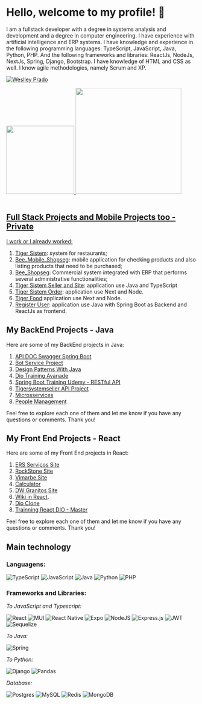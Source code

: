 # Hello, welcome to my profile! 👋

I am a fullstack developer with a degree in systems analysis and development and a degree in computer engineering. I have experience with artificial intelligence and ERP systems. I have knowledge and experience in the following programming languages: TypeScript, JavaScript, Java, Python, PHP. And the following frameworks and libraries: ReactJs, NodeJs, NextJs, Spring, Django, Bootstrap. I have knowledge of HTML and CSS as well. I know agile methodologies, namely Scrum and XP.

[![Weslley Prado](https://img.shields.io/badge/LinkedIn-0077B5?style=for-the-badge&logo=linkedin&logoColor=white) ](https://www.linkedin.com/in/weslleyprado/)

<div>
  <a href="https://github.com/Weslley-Prado">
  <img height="180em"src="https://github-readme-stats.vercel.app/api?username=Weslley-Prado&show_icons=true&theme=radical&include_all_commits=true&count_private=tokyonight"/>
  <img height="280em" src="https://github-readme-stats.vercel.app/api/top-langs/?username=Weslley-Prado&layout=compact&langs_count=12&theme=tokyonight"/>
</div>
   
<br/>


## Full Stack Projects and Mobile Projects too - Private

I work or I already worked:

1. [Tiger Sistem](https://github.com/Tiger-Sistem/tigersistemorder): system for restaurants; 
2. [Bee_Mobile_Shopseg](https://github.com/ShopsegSistemas/bee_mobile): mobile application for checking products and also listing products that need to be purchased;
3. [Bee_Shopseg](https://github.com/ShopsegSistemas/bee): Commercial system integrated with ERP that performs several administrative functionalities;
4. [Tiger Sistem Seller and Site](https://github.com/Weslley-Prado/TigerSystemSite): application use Java and TypeScript
5. [Tiger Sistem Order](https://github.com/Tiger-Sistem/tigersistemorder): application use Next and Node.
6. [Tiger Food](https://github.com/Tiger-Sistem/TigerFood):application use Next and Node.
7. [Register User](https://github.com/Weslley-Prado/RegisterUser): application use Java with Spring Boot as Backend and ReactJs as frontend.

## My BackEnd Projects - Java

Here are some of my BackEnd projects in Java:

1. [API DOC Swagger Spring Boot](https://github.com/Weslley-Prado/create_api_rest_doc_swagger) 
2. [Bot Service Project](https://github.com/Weslley-Prado/bot_service_project) 
3. [Design Patterns With Java](https://github.com/Weslley-Prado/Design_Patterns_with-_Java) 
4. [Dio Training Avanade](https://github.com/Weslley-Prado/avanade-dio-main) 
5. [Spring Boot Training Udemy - RESTful API](https://github.com/Weslley-Prado/spring-boot-training)
6. [Tigersystemseller API Project](https://github.com/Weslley-Prado/tigersystemseller-api_project)
7. [Microsservices](https://github.com/Weslley-Prado/microsservices) 
8. [People Management](https://github.com/Weslley-Prado/PeopleManagementSystem)


Feel free to explore each one of them and let me know if you have any questions or comments. Thank you!

## My Front End Projects - React

Here are some of my Front End projects in React:

1. [ERS Serviços Site](https://github.com/Weslley-Prado/ers-servico-site) 
2. [RockStone Site](https://github.com/Weslley-Prado/rock-stone) 
3. [Vimarbe Site](https://github.com/Weslley-Prado/virmabe.git)
4. [Calculator](https://github.com/Weslley-Prado/calculator-react)
5. [DW Granitos Site](https://github.com/Tiger-Sistem/dwagranitos)
6. [Wiki in React](https://github.com/Weslley-Prado/Wiki).
7. [Dio Clone](https://github.com/Weslley-Prado/dio-clone)
8. [Trainning React DIO - Master](https://github.com/Weslley-Prado/trilha-react-desafio-4-master)




Feel free to explore each one of them and let me know if you have any questions or comments. Thank you!


## Main technology
### Languagens:  
![TypeScript](https://img.shields.io/badge/typescript-%23007ACC.svg?style=for-the-badge&logo=typescript&logoColor=white)
![JavaScript](https://img.shields.io/badge/javascript-%23323330.svg?style=for-the-badge&logo=javascript&logoColor=%23F7DF1E)
![Java](https://img.shields.io/badge/java-%23ED8B00.svg?style=for-the-badge&logo=java&logoColor=white)
![Python](https://img.shields.io/badge/python-3670A0?style=for-the-badge&logo=python&logoColor=ffdd54)
![PHP](https://img.shields.io/badge/php-%23777BB4.svg?style=for-the-badge&logo=php&logoColor=white)

### Frameworks and Libraries:
*To JavaScript and Typescript:*  

![React](https://img.shields.io/badge/react-%2320232a.svg?style=for-the-badge&logo=react&logoColor=%2361DAFB)
![MUI](https://img.shields.io/badge/MUI-%230081CB.svg?style=for-the-badge&logo=mui&logoColor=white)
![React Native](https://img.shields.io/badge/react_native-%2320232a.svg?style=for-the-badge&logo=react&logoColor=%2361DAFB)
![Expo](https://img.shields.io/badge/expo-1C1E24?style=for-the-badge&logo=expo&logoColor=#D04A37)
![NodeJS](https://img.shields.io/badge/node.js-6DA55F?style=for-the-badge&logo=node.js&logoColor=white)
![Express.js](https://img.shields.io/badge/express.js-%23404d59.svg?style=for-the-badge&logo=express&logoColor=%2361DAFB)
![JWT](https://img.shields.io/badge/JWT-black?style=for-the-badge&logo=JSON%20web%20tokens)
![Sequelize](https://img.shields.io/badge/Sequelize-52B0E7?style=for-the-badge&logo=Sequelize&logoColor=white)

*To Java:*  

![Spring](https://img.shields.io/badge/spring-%236DB33F.svg?style=for-the-badge&logo=spring&logoColor=white)

*To Python:*  

![Django](https://img.shields.io/badge/django-%23092E20.svg?style=for-the-badge&logo=django&logoColor=white)
![Pandas](https://img.shields.io/badge/pandas-%23150458.svg?style=for-the-badge&logo=pandas&logoColor=white)






*Database:* 

![Postgres](https://img.shields.io/badge/postgres-%23316192.svg?style=for-the-badge&logo=postgresql&logoColor=white)
![MySQL](https://img.shields.io/badge/mysql-%2300f.svg?style=for-the-badge&logo=mysql&logoColor=white)
![Redis](https://img.shields.io/badge/redis-%23DD0031.svg?style=for-the-badge&logo=redis&logoColor=white)
![MongoDB](https://img.shields.io/badge/MongoDB-%234ea94b.svg?style=for-the-badge&logo=mongodb&logoColor=white)




